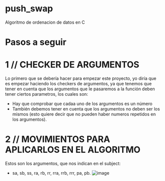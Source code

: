 # push_swap
Algoritmo de ordenacion de datos en C

# Pasos a seguir
# 1 // CHECKER DE ARGUMENTOS
Lo primero que se debería hacer para empezar este proyecto, yo diría que es empezar haciendo los checkers de argumentos, ya que tenemos que tener en cuenta que los argumentos que le pasaremos a la función deben tener ciertos parametros,  los cuales son:

- Hay que comprobar que cadaa uno de los argumentos es un número
- También debemos tener en cuenta que los argumentos no deben ser los mismos (esto quiere decir que no pueden haber numeros repetidos en los argumentos).

# 2 // MOVIMIENTOS PARA APLICARLOS EN EL ALGORITMO
Estos son los argumentos, que nos indican en el subject:
- sa, sb, ss, ra, rb, rr, rra, rrb, rrr, pa, pb.
![image](https://github.com/user-attachments/assets/3145ff47-45ac-458e-9c13-36ec4531eaf5)

